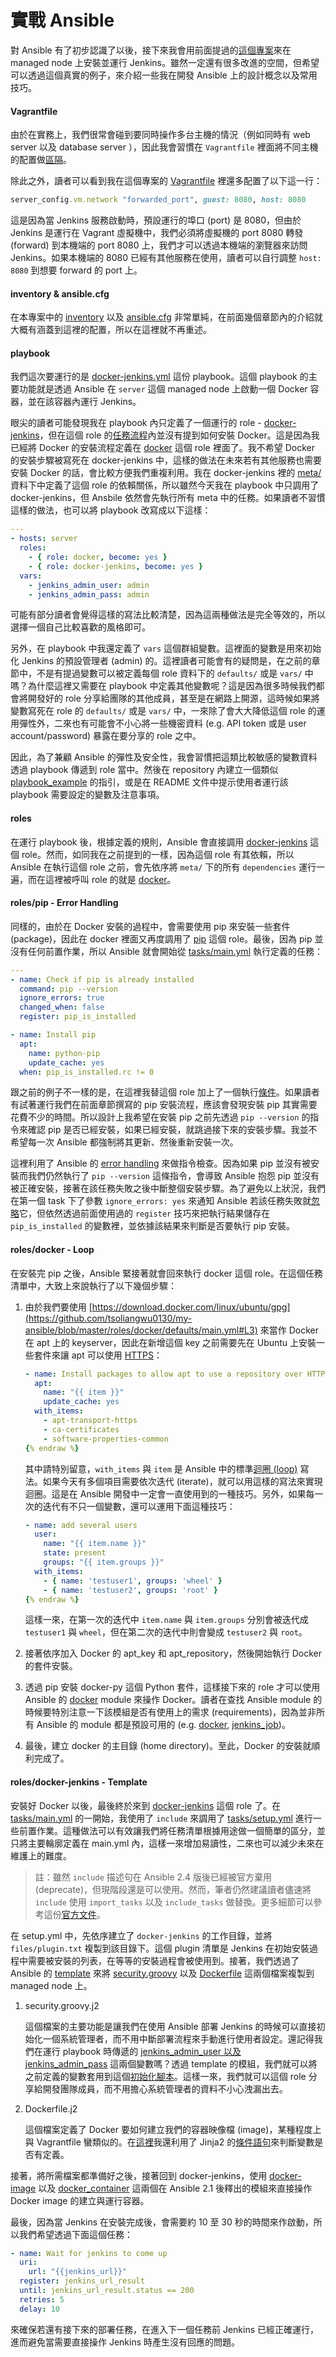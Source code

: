 # 實戰 Ansible

對 Ansible 有了初步認識了以後，接下來我會用前面提過的[這個專案](https://github.com/tsoliangwu0130/my-ansible)來在 managed node 上安裝並運行 Jenkins。雖然一定還有很多改進的空間，但希望可以透過這個真實的例子，來介紹一些我在開發 Ansible 上的設計概念以及常用技巧。

#### Vagrantfile

由於在實務上，我們很常會碰到要同時操作多台主機的情況（例如同時有 web server 以及 database server ），因此我會習慣在 `Vagrantfile` 裡面將不同主機的配置做[區隔](https://www.vagrantup.com/docs/multi-machine/#defining-multiple-machines)。

除此之外，讀者可以看到我在這個專案的 [Vagrantfile](https://github.com/tsoliangwu0130/my-ansible/blob/master/Vagrantfile) 裡還多配置了以下這一行：

```ruby
server_config.vm.network "forwarded_port", guest: 8080, host: 8080
```

這是因為當 Jenkins 服務啟動時，預設運行的埠口 (port) 是 8080，但由於 Jenkins 是運行在 Vagrant 虛擬機中，我們必須將虛擬機的 port 8080 轉發 (forward) 到本機端的 port 8080 上，我們才可以透過本機端的瀏覽器來訪問 Jenkins。如果本機端的 8080 已經有其他服務在使用，讀者可以自行調整 `host: 8080` 到想要 forward 的 port 上。

#### inventory & ansible.cfg

在本專案中的 [inventory](https://github.com/tsoliangwu0130/my-ansible/blob/master/inventory) 以及 [ansible.cfg](https://github.com/tsoliangwu0130/my-ansible/blob/master/ansible.cfg) 非常單純，在前面幾個章節內的介紹就大概有涵蓋到這裡的配置，所以在這裡就不再重述。

#### playbook

我們這次要運行的是 [docker-jenkins.yml](https://github.com/tsoliangwu0130/my-ansible/blob/master/docker-jenkins.yml) 這份 playbook。這個 playbook 的主要功能就是透過 Ansible 在 `server` 這個 managed node 上啟動一個 Docker 容器，並在該容器內運行 Jenkins。

眼尖的讀者可能發現我在 playbook 內只定義了一個運行的 role - [docker-jenkins](https://github.com/tsoliangwu0130/my-ansible/tree/master/roles/docker-jenkins)，但在這個 role 的[任務流程](https://github.com/tsoliangwu0130/my-ansible/blob/master/roles/docker-jenkins/tasks/main.yml)內並沒有提到如何安裝 Docker。這是因為我已經將 Docker 的安裝流程定義在 [docker](https://github.com/tsoliangwu0130/my-ansible/tree/master/roles/docker) 這個 role 裡面了。我不希望 Docker 的安裝步驟被寫死在 docker-jenkins 中，這樣的做法在未來若有其他服務也需要安裝 Docker 的話，會比較方便我們重複利用。我在 docker-jenkins 裡的 [meta/](https://github.com/tsoliangwu0130/my-ansible/blob/master/roles/docker-jenkins/meta/main.yml#L3) 資料下中定義了這個 role 的依賴關係，所以雖然今天我在 playbook 中只調用了 docker-jenkins，但 Ansbile 依然會先執行所有 meta 中的任務。如果讀者不習慣這樣的做法，也可以將 playbook 改寫成以下這樣：

```yml
---
- hosts: server
  roles:
    - { role: docker, become: yes }
    - { role: docker-jenkins, become: yes }
  vars:
    - jenkins_admin_user: admin
    - jenkins_admin_pass: admin
```

可能有部分讀者會覺得這樣的寫法比較清楚，因為這兩種做法是完全等效的，所以選擇一個自己比較喜歡的風格即可。

另外，在 playbook 中我還定義了 `vars` 這個群組變數。這裡面的變數是用來初始化 Jenkins 的預設管理者 (admin) 的。這裡讀者可能會有的疑問是，在之前的章節中，不是有提過變數可以被定義每個 role 資料下的 `defaults/` 或是 `vars/` 中嗎？為什麼這裡又需要在 playbook 中定義其他變數呢？這是因為很多時候我們都會將開發好的 role 分享給團隊的其他成員，甚至是在網路上開源，這時候如果將變數寫死在 role 的 `defaults/` 或是 `vars/` 中，一來除了會大大降低這個 role 的運用彈性外，二來也有可能會不小心將一些機密資料 (e.g. API token 或是 user account/password) 暴露在要分享的 role 之中。

因此，為了兼顧 Ansible 的彈性及安全性，我會習慣把這類比較敏感的變數資料透過 playbook 傳遞到 role 當中。然後在 repository 內建立一個類似 [playbook_example](https://github.com/tsoliangwu0130/my-ansible/blob/master/playbook_example.yml) 的指引，或是在 README 文件中提示使用者運行該 playbook 需要設定的變數及注意事項。

#### roles

在運行 playbook 後，根據定義的規則，Ansible 會直接調用 [docker-jenkins](https://github.com/tsoliangwu0130/my-ansible/tree/master/roles/docker-jenkins) 這個 role。然而，如同我在之前提到的一樣，因為這個 role 有其依賴，所以 Ansible 在執行這個 role 之前，會先依序將 `meta/` 下的所有 `dependencies` 運行一遍，而在這裡被呼叫 role 的就是 [docker](https://github.com/tsoliangwu0130/my-ansible/tree/master/roles/docker)。

#### roles/pip - Error Handling

同樣的，由於在 Docker 安裝的過程中，會需要使用 pip 來安裝一些套件 (package)，因此在 docker 裡面又再度調用了 [pip](https://github.com/tsoliangwu0130/my-ansible/blob/master/roles/pip/tasks/main.yml) 這個 role。最後，因為 pip 並沒有任何前置作業，所以 Ansible 就會開始從 [tasks/main.yml](https://github.com/tsoliangwu0130/my-ansible/blob/master/roles/pip/tasks/main.yml) 執行定義的任務：

```yml
---
- name: Check if pip is already installed
  command: pip --version
  ignore_errors: true
  changed_when: false
  register: pip_is_installed

- name: Install pip
  apt:
    name: python-pip
    update_cache: yes
  when: pip_is_installed.rc != 0
```

跟之前的例子不一樣的是，在這裡我替這個 role 加上了一個執行[條件](http://docs.ansible.com/ansible/latest/playbooks_conditionals.html#the-when-statement)。如果讀者有試著運行我們在前面章節撰寫的 pip 安裝流程，應該會發現安裝 pip 其實需要花費不少的時間。所以設計上我希望在安裝 pip 之前先透過 `pip --version` 的指令來確認 pip 是否已經安裝，如果已經安裝，就跳過接下來的安裝步驟。我並不希望每一次 Ansible 都強制將其更新、然後重新安裝一次。

這裡利用了 Ansible 的 [error handling](http://docs.ansible.com/ansible/latest/playbooks_error_handling.html) 來做指令檢查。因為如果 pip 並沒有被安裝而我們仍然執行了 `pip --version` 這條指令，會導致 Ansible 抱怨 pip 並沒有被正確安裝，接著在該任務失敗之後中斷整個安裝步驟。為了避免以上狀況，我們在第一個 task 下了參數 `ignore_errors: yes` 來通知 Ansible 若該任務失敗就[忽略](http://docs.ansible.com/ansible/latest/playbooks_error_handling.html#ignoring-failed-commands)它，但依然透過前面使用過的 `register` 技巧來把執行結果儲存在 `pip_is_installed` 的變數裡，並依據該結果來判斷是否要執行 pip 安裝。

#### roles/docker - Loop

在安裝完 pip 之後，Ansible 緊接著就會回來執行 docker 這個 role。在這個任務清單中，大致上來說執行了以下幾個步驟：

1. 由於我們要使用 [https://download.docker.com/linux/ubuntu/gpg](https://github.com/tsoliangwu0130/my-ansible/blob/master/roles/docker/defaults/main.yml#L3) 來當作 Docker 在 apt 上的 keyserver，因此在新增這個 key 之前需要先在 Ubuntu 上安裝一些套件來讓 apt 可以使用 [HTTPS](https://en.wikipedia.org/wiki/HTTPS)：

    ```yml {% raw %}
    - name: Install packages to allow apt to use a repository over HTTPS
      apt:
        name: "{{ item }}"
        update_cache: yes
      with_items:
        - apt-transport-https
        - ca-certificates
        - software-properties-common
    {% endraw %}
    ```

    其中請特別留意，`with_items` 與 `item` 是 Ansible 中的標準[迴圈 (loop)](http://docs.ansible.com/ansible/latest/playbooks_loops.html#standard-loops) 寫法。如果今天有多個項目需要依次迭代 (iterate)，就可以用這樣的寫法來實現迴圈。這是在 Ansible 開發中一定會一直使用到的一種技巧。另外，如果每一次的迭代有不只一個變數，還可以運用下面這種技巧：

    ```yml {% raw %}
    - name: add several users
      user:
        name: "{{ item.name }}"
        state: present
        groups: "{{ item.groups }}"
      with_items:
        - { name: 'testuser1', groups: 'wheel' }
        - { name: 'testuser2', groups: 'root' }
    {% endraw %}
    ```

    這樣一來，在第一次的迭代中 `item.name` 與 `item.groups` 分別會被迭代成 `testuser1` 與 `wheel`，但在第二次的迭代中則會變成 `testuser2` 與 `root`。

2. 接著依序加入 Docker 的 apt_key 和 apt_repository，然後開始執行 Docker 的套件安裝。
3. 透過 pip 安裝 docker-py 這個 Python 套件，這樣接下來的 role 才可以使用 Ansible 的 [docker](http://docs.ansible.com/ansible/latest/docker_module.html) module 來操作 Docker。讀者在查找 Ansible module 的時候要特別注意一下該模組是否有使用上的需求 (requirements)，因為並非所有 Ansible 的 module 都是預設可用的 (e.g. [docker](http://docs.ansible.com/ansible/latest/docker_module.html), [jenkins_job](http://docs.ansible.com/ansible/latest/jenkins_job_module.html))。
4. 最後，建立 docker 的主目錄 (home directory)。至此，Docker 的安裝就順利完成了。

#### roles/docker-jenkins - Template

安裝好 Docker 以後，最後終於來到 [docker-jenkins](https://github.com/tsoliangwu0130/my-ansible/tree/master/roles/docker-jenkins) 這個 role 了。在 [tasks/main.yml](https://github.com/tsoliangwu0130/my-ansible/blob/master/roles/docker-jenkins/tasks/main.yml) 的一開始，我使用了 `include` 來調用了 [tasks/setup.yml](https://github.com/tsoliangwu0130/my-ansible/blob/master/roles/docker-jenkins/tasks/setup.yml) 進行一些前置作業。這種做法可以有效讓我們將任務清單根據用途做一個簡單的區分，並只將主要輪廓定義在 main.yml 內，這樣一來增加易讀性，二來也可以減少未來在維護上的難度。

> 註：雖然 `include` 描述句在 Ansible 2.4 版後已經被官方棄用 (deprecate)，但現階段還是可以使用。然而，筆者仍然建議讀者儘速將 `include` 使用 `import_tasks` 以及 `include_tasks` 做替換。更多細節可以參考這份[官方文件](http://docs.ansible.com/ansible/latest/playbooks_reuse.html#creating-reusable-playbooks)。

在 setup.yml 中，先依序建立了 `docker-jenkins` 的工作目錄，並將 `files/plugin.txt` 複製到該目錄下。這個 plugin 清單是 Jenkins 在初始安裝過程中需要被安裝的列表，在等等的安裝過程會被使用到。接著，我們透過了 Ansible 的 [template](http://docs.ansible.com/ansible/latest/template_module.html) 來將 [security.groovy](https://github.com/tsoliangwu0130/my-ansible/blob/master/roles/docker-jenkins/templates/security.groovy.j2) 以及 [Dockerfile](https://github.com/tsoliangwu0130/my-ansible/blob/master/roles/docker-jenkins/templates/Dockerfile.j2) 這兩個檔案複製到 managed node 上。

1. security.groovy.j2

    這個檔案的主要功能是讓我們在使用 Ansible 部署 Jenkins 的時候可以直接初始化一個系統管理者，而不用中斷部署流程來手動進行使用者設定。還記得我們在運行 playbook 時傳遞的 [jenkins_admin_user 以及 jenkins_admin_pass](https://github.com/tsoliangwu0130/my-ansible/blob/master/docker-jenkins.yml#L5-L7) 這兩個變數嗎？透過 template 的模組，我們就可以將之前定義的變數套用到這個[初始化腳本](https://github.com/tsoliangwu0130/my-ansible/blob/master/roles/docker-jenkins/templates/security.groovy.j2#L10-L11)。這樣一來，我們就可以這個 role 分享給開發團隊成員，而不用擔心系統管理者的資料不小心洩漏出去。

2. Dockerfile.j2

    這個檔案定義了 Docker 要如何建立我們的容器映像檔 (image)，某種程度上與 Vagrantfile 蠻類似的。在[這裡](https://github.com/tsoliangwu0130/my-ansible/blob/master/roles/docker-jenkins/templates/Dockerfile.j2#L5-L11)我還利用了 Jinja2 的[條件語句](http://jinja.pocoo.org/docs/2.10/templates/#if)來判斷變數是否有定義。

接著，將所需檔案都準備好之後，接著回到 docker-jenkins，使用 [docker-image](http://docs.ansible.com/ansible/latest/docker_image_module.html#docker-image) 以及 [docker_container](http://docs.ansible.com/ansible/latest/docker_container_module.html#docker-container) 這兩個在 Ansible 2.1 後釋出的模組來直接操作 Docker image 的建立與運行容器。

最後，因為當 Jenkins 在安裝完成後，會需要約 10 至 30 秒的時間來作啟動，所以我們希望透過下面這個任務：

```yml
- name: Wait for jenkins to come up
  uri:
    url: "{{jenkins_url}}"
  register: jenkins_url_result
  until: jenkins_url_result.status == 200
  retries: 5
  delay: 10
```

來確保若還有接下來的部署任務，在進入下一個任務前 Jenkins 已經正確運行，進而避免當需要直接操作 Jenkins 時產生沒有回應的問題。
